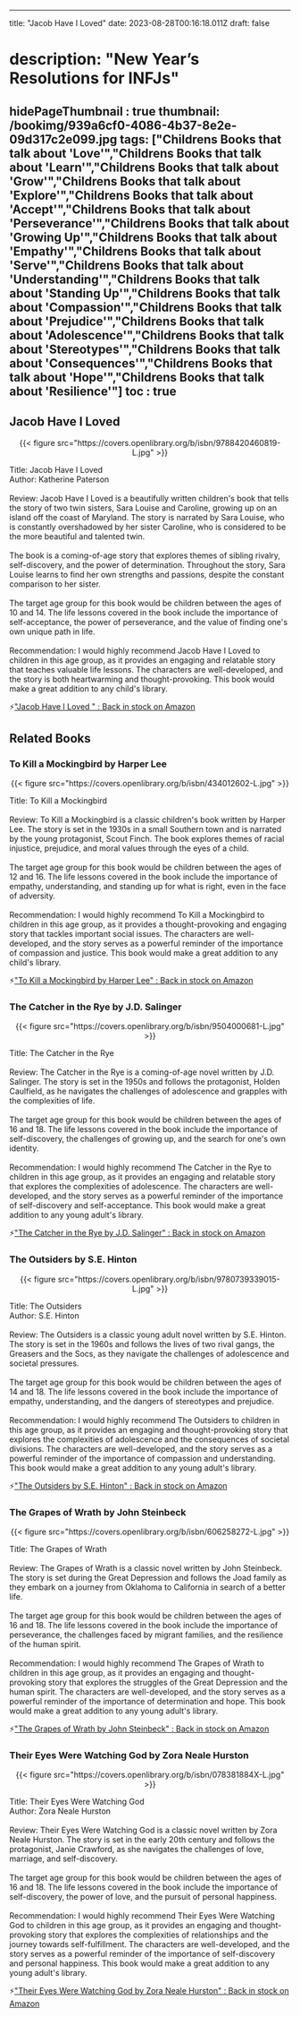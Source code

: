 
---
title: "Jacob Have I Loved"
date: 2023-08-28T00:16:18.011Z
draft: false
# description: "New Year’s Resolutions for INFJs"
hidePageThumbnail : true
thumbnail: /bookimg/939a6cf0-4086-4b37-8e2e-09d317c2e099.jpg
tags: ["Childrens Books that talk about 'Love'","Childrens Books that talk about 'Learn'","Childrens Books that talk about 'Grow'","Childrens Books that talk about 'Explore'","Childrens Books that talk about 'Accept'","Childrens Books that talk about 'Perseverance'","Childrens Books that talk about 'Growing Up'","Childrens Books that talk about 'Empathy'","Childrens Books that talk about 'Serve'","Childrens Books that talk about 'Understanding'","Childrens Books that talk about 'Standing Up'","Childrens Books that talk about 'Compassion'","Childrens Books that talk about 'Prejudice'","Childrens Books that talk about 'Adolescence'","Childrens Books that talk about 'Stereotypes'","Childrens Books that talk about 'Consequences'","Childrens Books that talk about 'Hope'","Childrens Books that talk about 'Resilience'"]
toc : true
---
## Jacob Have I Loved 

<center>
{{< figure src="https://covers.openlibrary.org/b/isbn/9788420460819-L.jpg" >}}
</center>

Title: Jacob Have I Loved</br>
Author: Katherine Paterson</br></br>
Review: Jacob Have I Loved is a beautifully written children's book that tells the story of two twin sisters, Sara Louise and Caroline, growing up on an island off the coast of Maryland. The story is narrated by Sara Louise, who is constantly overshadowed by her sister Caroline, who is considered to be the more beautiful and talented twin.</br></br>
The book is a coming-of-age story that explores themes of sibling rivalry, self-discovery, and the power of determination. Throughout the story, Sara Louise learns to find her own strengths and passions, despite the constant comparison to her sister.</br></br>
The target age group for this book would be children between the ages of 10 and 14. The life lessons covered in the book include the importance of self-acceptance, the power of perseverance, and the value of finding one's own unique path in life.</br></br>
Recommendation: I would highly recommend Jacob Have I Loved to children in this age group, as it provides an engaging and relatable story that teaches valuable life lessons. The characters are well-developed, and the story is both heartwarming and thought-provoking. This book would make a great addition to any child's library.</br>

<p>⚡<a id="aflink" href="https://www.amazon.com/gp/search?ie=UTF8&tag=klayu00-20&linkCode=ur2&linkId=6639bed89a8ad8dd2705e40644eb43d3&camp=1789&creative=9325&index=books&keywords=Jacob Have I Loved " class="one" target="_blank" title='"Jacob Have I Loved " : Back in stock on Amazon'>"Jacob Have I Loved " : Back in stock on Amazon</a></p>

## Related Books
### To Kill a Mockingbird by Harper Lee
<center>
{{< figure src="https://covers.openlibrary.org/b/isbn/434012602-L.jpg" >}}
</center>

Title: To Kill a Mockingbird</br></br>
Review: To Kill a Mockingbird is a classic children's book written by Harper Lee. The story is set in the 1930s in a small Southern town and is narrated by the young protagonist, Scout Finch. The book explores themes of racial injustice, prejudice, and moral values through the eyes of a child.</br></br>
The target age group for this book would be children between the ages of 12 and 16. The life lessons covered in the book include the importance of empathy, understanding, and standing up for what is right, even in the face of adversity.</br></br>
Recommendation: I would highly recommend To Kill a Mockingbird to children in this age group, as it provides a thought-provoking and engaging story that tackles important social issues. The characters are well-developed, and the story serves as a powerful reminder of the importance of compassion and justice. This book would make a great addition to any child's library.</br>

<p>⚡<a id="aflink" href="https://www.amazon.com/gp/search?ie=UTF8&tag=klayu00-20&linkCode=ur2&linkId=6639bed89a8ad8dd2705e40644eb43d3&camp=1789&creative=9325&index=books&keywords=To Kill a Mockingbird by Harper Lee" class="one" target="_blank" title='"To Kill a Mockingbird by Harper Lee" : Back in stock on Amazon'>"To Kill a Mockingbird by Harper Lee" : Back in stock on Amazon</a></p>

### The Catcher in the Rye by J.D. Salinger
<center>
{{< figure src="https://covers.openlibrary.org/b/isbn/9504000681-L.jpg" >}}
</center>

Title: The Catcher in the Rye</br></br>
Review: The Catcher in the Rye is a coming-of-age novel written by J.D. Salinger. The story is set in the 1950s and follows the protagonist, Holden Caulfield, as he navigates the challenges of adolescence and grapples with the complexities of life.</br></br>
The target age group for this book would be children between the ages of 16 and 18. The life lessons covered in the book include the importance of self-discovery, the challenges of growing up, and the search for one's own identity.</br></br>
Recommendation: I would highly recommend The Catcher in the Rye to children in this age group, as it provides an engaging and relatable story that explores the complexities of adolescence. The characters are well-developed, and the story serves as a powerful reminder of the importance of self-discovery and self-acceptance. This book would make a great addition to any young adult's library.</br>

<p>⚡<a id="aflink" href="https://www.amazon.com/gp/search?ie=UTF8&tag=klayu00-20&linkCode=ur2&linkId=6639bed89a8ad8dd2705e40644eb43d3&camp=1789&creative=9325&index=books&keywords=The Catcher in the Rye by J.D. Salinger" class="one" target="_blank" title='"The Catcher in the Rye by J.D. Salinger" : Back in stock on Amazon'>"The Catcher in the Rye by J.D. Salinger" : Back in stock on Amazon</a></p>

### The Outsiders by S.E. Hinton
<center>
{{< figure src="https://covers.openlibrary.org/b/isbn/9780739339015-L.jpg" >}}
</center>

Title: The Outsiders</br>
Author: S.E. Hinton</br></br>
Review: The Outsiders is a classic young adult novel written by S.E. Hinton. The story is set in the 1960s and follows the lives of two rival gangs, the Greasers and the Socs, as they navigate the challenges of adolescence and societal pressures.</br></br>
The target age group for this book would be children between the ages of 14 and 18. The life lessons covered in the book include the importance of empathy, understanding, and the dangers of stereotypes and prejudice.</br></br>
Recommendation: I would highly recommend The Outsiders to children in this age group, as it provides an engaging and thought-provoking story that explores the complexities of adolescence and the consequences of societal divisions. The characters are well-developed, and the story serves as a powerful reminder of the importance of compassion and understanding. This book would make a great addition to any young adult's library.</br>

<p>⚡<a id="aflink" href="https://www.amazon.com/gp/search?ie=UTF8&tag=klayu00-20&linkCode=ur2&linkId=6639bed89a8ad8dd2705e40644eb43d3&camp=1789&creative=9325&index=books&keywords=The Outsiders by S.E. Hinton" class="one" target="_blank" title='"The Outsiders by S.E. Hinton" : Back in stock on Amazon'>"The Outsiders by S.E. Hinton" : Back in stock on Amazon</a></p>

### The Grapes of Wrath by John Steinbeck
<center>
{{< figure src="https://covers.openlibrary.org/b/isbn/606258272-L.jpg" >}}
</center>

Title: The Grapes of Wrath</br></br>
Review: The Grapes of Wrath is a classic novel written by John Steinbeck. The story is set during the Great Depression and follows the Joad family as they embark on a journey from Oklahoma to California in search of a better life.</br></br>
The target age group for this book would be children between the ages of 16 and 18. The life lessons covered in the book include the importance of perseverance, the challenges faced by migrant families, and the resilience of the human spirit.</br></br>
Recommendation: I would highly recommend The Grapes of Wrath to children in this age group, as it provides an engaging and thought-provoking story that explores the struggles of the Great Depression and the human spirit. The characters are well-developed, and the story serves as a powerful reminder of the importance of determination and hope. This book would make a great addition to any young adult's library.</br>

<p>⚡<a id="aflink" href="https://www.amazon.com/gp/search?ie=UTF8&tag=klayu00-20&linkCode=ur2&linkId=6639bed89a8ad8dd2705e40644eb43d3&camp=1789&creative=9325&index=books&keywords=The Grapes of Wrath by John Steinbeck" class="one" target="_blank" title='"The Grapes of Wrath by John Steinbeck" : Back in stock on Amazon'>"The Grapes of Wrath by John Steinbeck" : Back in stock on Amazon</a></p>

### Their Eyes Were Watching God by Zora Neale Hurston
<center>
{{< figure src="https://covers.openlibrary.org/b/isbn/078381884X-L.jpg" >}}
</center>

Title: Their Eyes Were Watching God</br>
Author: Zora Neale Hurston</br></br>
Review: Their Eyes Were Watching God is a classic novel written by Zora Neale Hurston. The story is set in the early 20th century and follows the protagonist, Janie Crawford, as she navigates the challenges of love, marriage, and self-discovery.</br></br>
The target age group for this book would be children between the ages of 16 and 18. The life lessons covered in the book include the importance of self-discovery, the power of love, and the pursuit of personal happiness.</br></br>
Recommendation: I would highly recommend Their Eyes Were Watching God to children in this age group, as it provides an engaging and thought-provoking story that explores the complexities of relationships and the journey towards self-fulfillment. The characters are well-developed, and the story serves as a powerful reminder of the importance of self-discovery and personal happiness. This book would make a great addition to any young adult's library.</br>

<p>⚡<a id="aflink" href="https://www.amazon.com/gp/search?ie=UTF8&tag=klayu00-20&linkCode=ur2&linkId=6639bed89a8ad8dd2705e40644eb43d3&camp=1789&creative=9325&index=books&keywords=Their Eyes Were Watching God by Zora Neale Hurston" class="one" target="_blank" title='"Their Eyes Were Watching God by Zora Neale Hurston" : Back in stock on Amazon'>"Their Eyes Were Watching God by Zora Neale Hurston" : Back in stock on Amazon</a></p>
